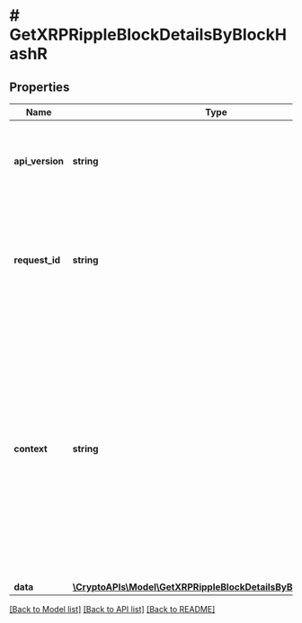 # # GetXRPRippleBlockDetailsByBlockHashR

## Properties

Name | Type | Description | Notes
------------ | ------------- | ------------- | -------------
**api_version** | **string** | Specifies the version of the API that incorporates this endpoint. |
**request_id** | **string** | Defines the ID of the request. The &#x60;requestId&#x60; is generated by Crypto APIs and it&#39;s unique for every request. |
**context** | **string** | In batch situations the user can use the context to correlate responses with requests. This property is present regardless of whether the response was successful or returned as an error. &#x60;context&#x60; is specified by the user. | [optional]
**data** | [**\CryptoAPIs\Model\GetXRPRippleBlockDetailsByBlockHashRData**](GetXRPRippleBlockDetailsByBlockHashRData.md) |  |

[[Back to Model list]](../../README.md#models) [[Back to API list]](../../README.md#endpoints) [[Back to README]](../../README.md)
